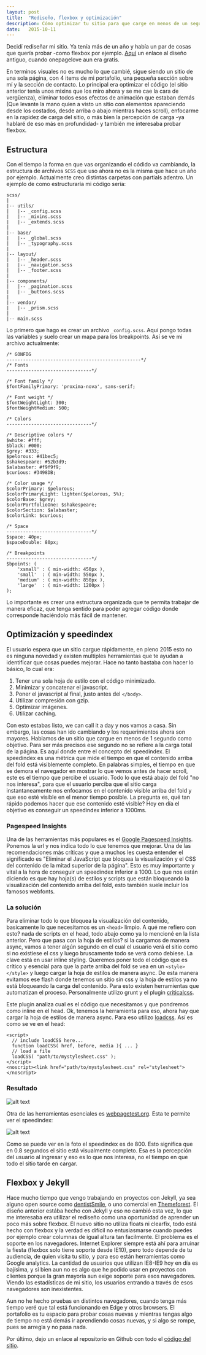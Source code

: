 ```yaml
---
layout: post
title:  "Rediseño, flexbox y optimización"
description: Cómo optimizar tu sitio para que carge en menos de un segundo.
date:   2015-10-11
---
```


Decidí rediseñar mi sitio. Ya tenía más de un año y había un par de cosas que quería probar -como flexbox por ejemplo. [Aquí](https://onepagelove.com/obaez) un enlace al diseño antiguo, cuando onepagelove aun era gratis.

En terminos visuales no es mucho lo que cambié, sigue siendo un sitio de una sola página, con 4 items de mi portafolio, una pequeña sección sobre mí y la sección de contacto. Lo principal era optimizar el código (el sitio anterior tenía unos mixins que los miro ahora y se me cae la cara de vergüenza), eliminar todos esos efectos de animación que estaban demás (Que levante la mano quien a visto un sitio con elementos apareciendo desde los costados, desde arriba o abajo mientras haces scroll), enfocarme en la rapidez de carga del sitio, o más bien la percepción de carga -ya hablaré de eso más en profundidad- y también me interesaba probar flexbox.

## Estructura

Con el tiempo la forma en que vas organizando el códido va cambiando, la estructura de archivos `SCSS` que uso ahora no es la misma que hace un año por ejemplo. Actualmente creo distintas carpetas con partials adentro. Un ejemplo de como estructuraría mi código sería: 

<pre>
<code class="language-bash">scss/
|
|-- utils/
|   |-- _config.scss
|   |-- _mixins.scss
|   |-- _extends.scss
|
|-- base/
|   |-- _global.scss
|   |-- _typography.scss   
|
|-- layout/
|   |-- _header.scss
|   |-- _navigation.scss
|   |-- _footer.scss
|  
|-- components/
|   |-- _pagination.scss
|   |-- _buttons.scss
|   
|-- vendor/
|   |-- _prism.scss
|
|-- main.scss</code>
</pre>  

Lo primero que hago es crear un archivo `_config.scss`. Aquí pongo todas las variables y suelo crear un mapa para los breakpoints. Así se ve mi archivo actualmente:

<pre>
<code class="language-scss">/* GONFIG
-------------------------------------------------*/
/* Fonts
-------------------------------*/

/* Font family */
$fontFamilyPrimary: 'proxima-nova', sans-serif;

/* Font weight */
$fontWeightLight: 300;
$fontWeightMedium: 500;

/* Colors
-------------------------------*/

/* Descriptive colors */
$white: #fff;
$black: #000;
$grey: #333;
$pelorous: #41bec5;
$shakespeare: #52b3d9;
$alabaster: #f9f9f9;
$curious: #3498DB;

/* Color usage */
$colorPrimary: $pelorous;
$colorPrimaryLight: lighten($pelorous, 5%);
$colorBase: $grey;
$colorPortfolioOne: $shakespeare;
$colorSection: $alabaster;
$colorLink: $curious;

/* Space
-------------------------------*/
$space: 40px;
$spaceDouble: 80px;

/* Breakpoints
-------------------------------*/
$bpoints: (
    'xsmall' : ( min-width: 450px ),
    'small'  : ( min-width: 550px ),
    'medium' : ( min-width: 850px ),
    'large'  : ( min-width: 1200px )
);</code>
</pre>

Lo importante es crear una estructura organizada que te permita trabajar de manera eficaz, que tenga sentido para poder agregar código donde corresponde haciéndolo más fácil de mantener.

## Optimización y speedindex

El usuario espera que un sitio cargue rápidamente, en pleno 2015 esto no es ninguna novedad y existen multiples herramientas que te ayudan a identificar que cosas puedes mejorar. Hace no tanto bastaba con hacer lo básico, lo cual era:

1. Tener una sola hoja de estilo con el código minimizado.
2. Minimizar y concatenar el javascript.
3. Poner el javascript al final, justo antes del `</body>`.
4. Utilizar compresión con gzip.
5. Optimizar imágenes.
6. Utilizar caching.

Con esto estabas listo, we can call it a day y nos vamos a casa. Sin embargo, las cosas han ido cambiando y los requerimientos ahora son mayores. Hablamos de un sitio que cargue en menos de 1 segundo como objetivo. Para ser más precisos ese segundo no se refiere a la carga total de la página. Es aquí donde entre el concepto del speedindex. El speedindex es una métrica que mide el tiempo en que el contenido arriba del fold está visiblemente completo. En palabras simples, el tiempo en que se demora el navegador en mostrar lo que vemos antes de hacer scroll, este es el tiempo que percibe el usuario. Todo lo que está abajo del fold "no nos interesa", para que el usuario perciba que el sitio carga instantaneamente nos enfocamos en el contenido visible arriba del fold y que eso esté visible en el menor tiempo posible. La pregunta es, qué tan rápido podemos hacer que ese contenido esté visible? Hoy en día el objetivo es conseguir un speedindex inferior a 1000ms.

### Pagespeed Insights

Una de las herramientas más populares es el [Google Pagespeed Insights](https://developers.google.com/speed/pagespeed/insights/?hl=es). Ponemos la url y nos indica todo lo que tenemos que mejorar. Una de las recomendaciones más críticas y que a muchos les cuesta entender el significado es "Eliminar el JavaScript que bloquea la visualización y el CSS del contenido de la mitad superior de la página". Esto es muy importante y vital a la hora de conseguir un speedindex inferior a 1000. Lo que nos están diciendo es que hay hoja(s) de estilos y scripts que están bloqueando la visualización del contenido arriba del fold, esto también suele incluir los famosos webfonts. 

### La solución

Para eliminar todo lo que bloquea la visualización del contenido, basicamente lo que necesitamos es un `<head>` limpio. A qué me refiero con esto? nada de scripts en el head, todo abajo como ya lo mencioné en la lista anterior. Pero que pasa con la hoja de estilos? si la cargamos de manera async, vamos a tener algún segundo en el cual el usuario verá el sitio como si no existiese el css y luego bruscamente todo se verá como debiese. La clave está en usar inline styling. Queremos poner todo el código que es crítico y esencial para que la parte arriba del fold se vea en un `<style></style>` y luego cargar la hoja de estilos de manera async. De esta manera evitamos ese flash donde tenemos un sitio sin css y la hoja de estilos ya no está bloqueando la carga del contenido. Para esto existen herramientas que automatizan el proceso. Personalmente utilizo grunt y el plugin [criticalcss](https://github.com/filamentgroup/grunt-criticalcss).

Este plugin analiza cual es el código que necesitamos y que pondremos como inline en el head. Ok, tenemos la herramienta para eso, ahora hay que cargar la hoja de estilos de manera async. Para eso utilizo [loadcss](https://github.com/filamentgroup/loadCSS). Así es como se ve en el head:

<pre>
<code class="language-javascript">&lt;script&gt;
  // include loadCSS here...
  function loadCSS( href, before, media ){ ... }
  // load a file
  loadCSS( "path/to/mystylesheet.css" );
&lt;/script&gt;
&lt;noscript&gt;&lt;link href="path/to/mystylesheet.css" rel="stylesheet">&lt;/noscript&gt;</code>
</pre>

### Resultado

![alt text](/img/pagespeed.jpg "Pagespeed Insights")

Otra de las herramientas esenciales es [webpagetest.org](http://www.webpagetest.org/). Esta te permite ver el speedindex:

![alt text](/img/speedindex.jpg "Speedindex")

Como se puede ver en la foto el speedindex es de 800. Esto significa que en 0.8 segundos el sitio está visualmente completo. Esa es la percepción del usuario al ingresar y eso es lo que nos interesa, no el tiempo en que todo el sitio tarde en cargar.

## Flexbox y Jekyll

Hace mucho tiempo que vengo trabajando en proyectos con Jekyll, ya sea alguno open source como [dentistSmile](https://github.com/obaez/dentistsmile), o uno comercial en [Themeforest](http://themeforest.net/item/vida-responsive-jekyll-blog/12420034?s_phrase=&s_rank=1). El diseño anterior estába hecho con Jekyll y eso no cambió esta vez, lo que me interesaba era utilizar el rediseño como una oportunidad de aprender un poco más sobre flexbox. El nuevo sitio no utiliza floats ni clearfix, todo está hecho con flexbox y la verdad es difícil no entusiasmarse cuando puedes por ejemplo crear columnas de igual altura tan facilmente. El problema es el soporte en los navegadores. Internet Explorer siempre está ahí para arruinar la fiesta (flexbox solo tiene soporte desde IE10), pero todo depende de tu audiencia, de quien visita tu sitio, y para eso están herramientas como Google analytics. La cantidad de usuarios que utilizan IE8-IE9 hoy en día es bajísima, y si bien aun no es algo que he podido usar en proyectos con clientes porque la gran mayoría aun exige soporte para esos navegadores. Viendo las estadísticas de mi sitio, los usuarios entrando a través de esos navegadores son inexistentes.

Aun no he hecho pruebas en distintos navegadores, cuando tenga más tiempo veré que tal está funcionando en Edge y otros browsers. El portafolio es tu espacio para probar cosas nuevas y mientras tengas algo de tiempo no está demás ir aprendiendo cosas nuevas, y si algo se rompe, pues se arregla y no pasa nada.

Por último, dejo un enlace al repositorio en Github con todo el [código del sitio](https://github.com/obaez/obaezv3).